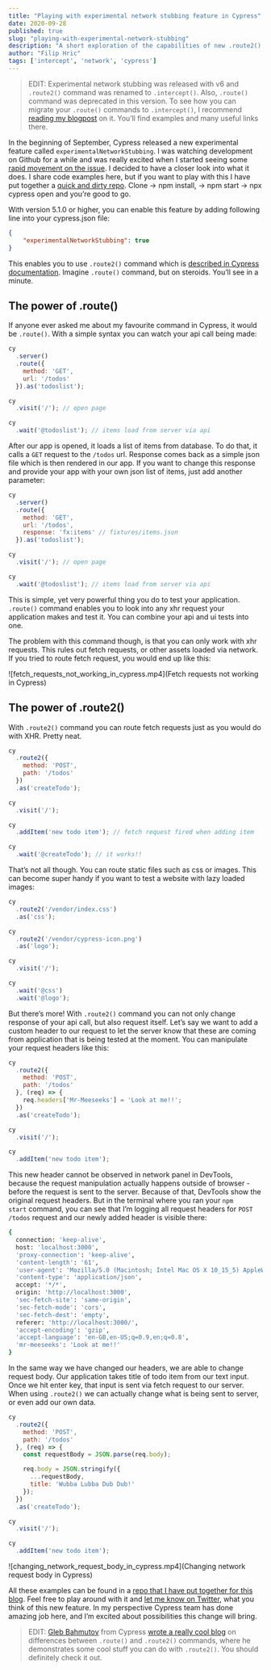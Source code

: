 ```yaml
---
title: "Playing with experimental network stubbing feature in Cypress"
date: 2020-09-28
published: true
slug: "playing-with-experimental-network-stubbing"
description: "A short exploration of the capabilities of new .route2() command that was released with Cypress version 5.1.0."
author: "Filip Hric"
tags: ['intercept', 'network', 'cypress']
---
```

>EDIT: Experimental network stubbing was released with v6 and `.route2()` command was renamed to `.intercept()`. Also, `.route()` command was deprecated in this version. To see how you can migrate your `.route()` commands to `.intercept()`, I recommend [reading my blogpost](/migrating-route-to-intercept-in-cypress) on it. You’ll find examples and many useful links there.

In the beginning of September, Cypress released a new experimental feature called `experimentalNetworkStubbing`. I was watching development on Github for a while and was really excited when I started seeing some [rapid movement on the issue](https://github.com/cypress-io/cypress/issues/687). I decided to have a closer look into what it does. I share code examples here, but if you want to play with this I have put together a [quick and dirty repo](https://github.com/filiphric/route2-showcase). Clone → npm install, → npm start → npx cypress open and you’re good to go.

With version 5.1.0 or higher, you can enable this feature by adding following line into your cypress.json file:

```json
{
	"experimentalNetworkStubbing": true
}
```

This enables you to use `.route2()` command which is [described in Cypress documentation](https://docs.cypress.io/api/commands/intercept.html). Imagine  `.route()` command, but on steroids.  You’ll see in a minute.

## The power of .route()

If anyone ever asked me about my favourite command in Cypress, it would be `.route()`. With a simple syntax you can watch your api call being made:

```js
cy
  .server()
  .route({
    method: 'GET',
    url: '/todos'
  }).as('todoslist');

cy
  .visit('/'); // open page

cy
  .wait('@todoslist'); // items load from server via api
```

After our app is opened, it loads a list of items from database. To do that, it calls a `GET` request to the  `/todos` url. Response comes back as a simple json file which is then rendered in our app. If you want to change this response and provide your app with your own json list of items, just add another parameter:

```js {6}
cy
  .server()
  .route({
    method: 'GET',
    url: '/todos',
    response: 'fx:items' // fixtures/items.json
  }).as('todoslist');

cy
  .visit('/'); // open page

cy
  .wait('@todoslist'); // items load from server via api
```

This is simple, yet very powerful thing you do to test your application. `.route()` command enables you to look into any xhr request your application makes and test it. You can combine your api and ui tests into one.

The problem with this command though, is that you can only work with xhr requests. This rules out fetch requests, or other assets loaded via network. If you tried to route fetch request, you would end up like this:

![fetch_requests_not_working_in_cypress.mp4](Fetch requests not working in Cypress)

## The power of .route2()

With `.route2()` command you can route fetch requests just as you would do with XHR. Pretty neat.

```js {15}
cy
  .route2({
    method: 'POST',
    path: '/todos'
  })
  .as('createTodo');

cy
  .visit('/');

cy
  .addItem('new todo item'); // fetch request fired when adding item

cy
  .wait('@createTodo'); // it works!!
```

That’s not all though. You can route static files such as css or images. This can become super handy if you want to test a website with lazy loaded images:

```js {2, 6}
cy
  .route2('/vendor/index.css')
  .as('css');

cy
  .route2('/vendor/cypress-icon.png')
  .as('logo');

cy
  .visit('/');

cy
  .wait('@css')
  .wait('@logo');
```

But there’s more! With `.route2()` command you can not only change response of your api call, but also request itself. Let’s say we want to add a custom header to our request to let the server know that these are coming from application that is being tested at the moment. You can manipulate your request headers like this:

```js {6}
cy
  .route2({
    method: 'POST',
    path: '/todos'
  }, (req) => {
    req.headers['Mr-Meeseeks'] = 'Look at me!!';
  })
  .as('createTodo');

cy
  .visit('/');

cy
  .addItem('new todo item');
```

This new header cannot be observed in network panel in DevTools, because the request manipulation actually happens outside of browser - before the request is sent to the server. Because of that, DevTools show the original request headers. But in the terminal where you ran your `npm start` command, you can see that I’m logging all request headers for `POST /todos` request and our newly added header is visible there:

```bash {16}
{
  connection: 'keep-alive',
  host: 'localhost:3000',
  'proxy-connection': 'keep-alive',
  'content-length': '61',
  'user-agent': 'Mozilla/5.0 (Macintosh; Intel Mac OS X 10_15_5) AppleWebKit/537.36 (KHTML, like Gecko) Chrome/85.0.4183.121 Safari/537.36',
  'content-type': 'application/json',
  accept: '*/*',
  origin: 'http://localhost:3000',
  'sec-fetch-site': 'same-origin',
  'sec-fetch-mode': 'cors',
  'sec-fetch-dest': 'empty',
  referer: 'http://localhost:3000/',
  'accept-encoding': 'gzip',
  'accept-language': 'en-GB,en-US;q=0.9,en;q=0.8',
  'mr-meeseeks': 'Look at me!!'
}
```

In the same way we have changed our headers, we are able to change request body. Our application takes title of todo item from our text input. Once we hit enter key, that input is sent via fetch request to our server. When using `.route2()` we can actually change what is being sent to server, or even add our own data.

```js
cy
  .route2({
    method: 'POST',
    path: '/todos'
  }, (req) => {
    const requestBody = JSON.parse(req.body);

    req.body = JSON.stringify({
      ...requestBody,
      title: 'Wubba Lubba Dub Dub!'
    });
  })
  .as('createTodo');

cy
  .visit('/');

cy
  .addItem('new todo item');
```
![changing_network_request_body_in_cypress.mp4](Changing network request body in Cypress)

All these examples can be found in a [repo that I have put together for this blog](https://github.com/filiphric/route2-showcase). Feel free to play around with it and [let me know on Twitter](https://twitter.com/filip_hric/), what you think of this new feature. In my perspective Cypress team has done amazing job here, and I’m excited about possibilities this change will bring.

>EDIT: [Gleb Bahmutov](https://twitter.com/bahmutov) from Cypress [wrote a really cool blog](https://glebbahmutov.com/blog/cy-route-vs-route2/) on differences between `.route()` and `.route2()` commands, where he demonstrates some cool stuff you can do with `.route2()`. You should definitely check it out.
